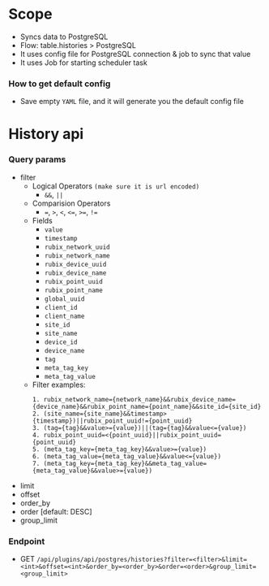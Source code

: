 # Scope

- Syncs data to PostgreSQL
- Flow: table.histories > PostgreSQL
- It uses config file for PostgreSQL connection & job to sync that value
- It uses Job for starting scheduler task

### How to get default config

- Save empty `YAML` file, and it will generate you the default config file

# History api

### Query params
- filter
    - Logical Operators `(make sure it is url encoded)`
        - `&&`, `||` 
    - Comparision Operators
        - `=`, `>`, `<`, `<=`, `>=`, `!=` 
    - Fields 
        - `value`
        - `timestamp`
        - `rubix_network_uuid`
        - `rubix_network_name`
        - `rubix_device_uuid`
        - `rubix_device_name`
        - `rubix_point_uuid`
        - `rubix_point_name`
        - `global_uuid`
        - `client_id`
        - `client_name`
        - `site_id`
        - `site_name`
        - `device_id`
        - `device_name`
        - `tag`     
        - `meta_tag_key`
        - `meta_tag_value`
    - Filter examples:   
        ```
        1. rubix_network_name={network_name}&&rubix_device_name={device_name}&&rubix_point_name={point_name}&&site_id={site_id}
        2. (site_name={site_name}&&timestamp>{timestamp})||rubix_point_uuid!={point_uuid}
        3. (tag={tag}&&value>={value})||(tag={tag}&&value<={value})
        4. rubix_point_uuid=<{point_uuid}||rubix_point_uuid={point_uuid}
        5. (meta_tag_key={meta_tag_key}&&value>={value})
        6. (meta_tag_value={meta_tag_value}&&value<={value})
        7. (meta_tag_key={meta_tag_key}&&meta_tag_value={meta_tag_value}&&value>={value})
        ```
- limit
- offset
- order_by
- order [default: DESC]
- group_limit

### Endpoint
- GET `/api/plugins/api/postgres/histories?filter=<filter>&limit=<int>&offset=<int>&order_by=<order_by>&order=<order>&group_limit=<group_limit>`
